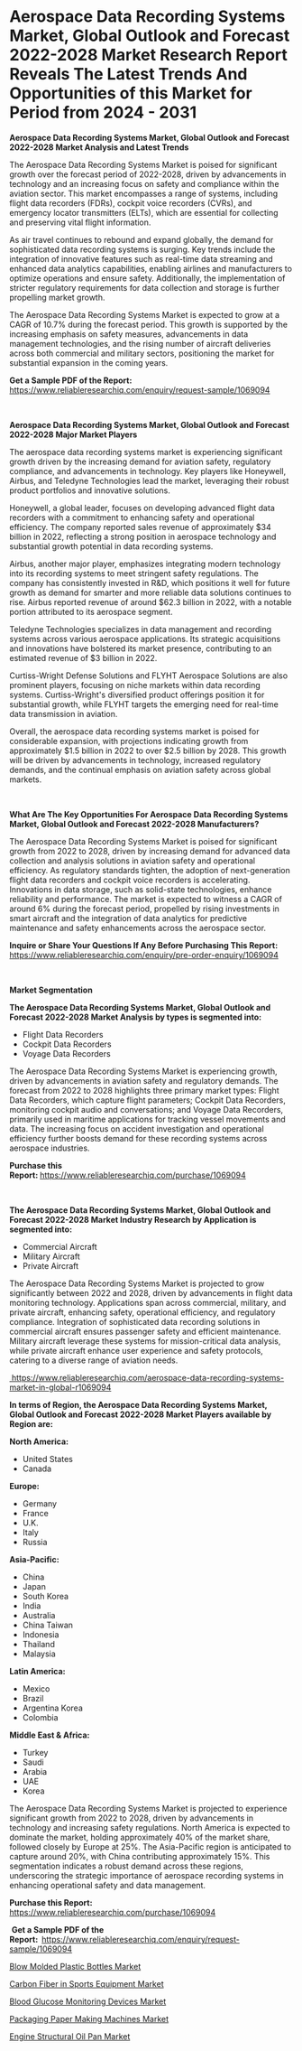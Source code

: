 <p><h1>Aerospace Data Recording Systems Market, Global Outlook and Forecast 2022-2028 Market Research Report Reveals The Latest Trends And Opportunities of this Market for Period from 2024 - 2031</h1></p><p><strong>Aerospace Data Recording Systems Market, Global Outlook and Forecast 2022-2028 Market Analysis and Latest Trends</strong></p>
<p><p>The Aerospace Data Recording Systems Market is poised for significant growth over the forecast period of 2022-2028, driven by advancements in technology and an increasing focus on safety and compliance within the aviation sector. This market encompasses a range of systems, including flight data recorders (FDRs), cockpit voice recorders (CVRs), and emergency locator transmitters (ELTs), which are essential for collecting and preserving vital flight information.</p><p>As air travel continues to rebound and expand globally, the demand for sophisticated data recording systems is surging. Key trends include the integration of innovative features such as real-time data streaming and enhanced data analytics capabilities, enabling airlines and manufacturers to optimize operations and ensure safety. Additionally, the implementation of stricter regulatory requirements for data collection and storage is further propelling market growth.</p><p>The Aerospace Data Recording Systems Market is expected to grow at a CAGR of 10.7% during the forecast period. This growth is supported by the increasing emphasis on safety measures, advancements in data management technologies, and the rising number of aircraft deliveries across both commercial and military sectors, positioning the market for substantial expansion in the coming years.</p></p>
<p><strong>Get a Sample PDF of the Report:&nbsp;</strong> <a href="https://www.reliableresearchiq.com/enquiry/request-sample/1069094?utm_campaign=1569&utm_medium=2&utm_source=Github&utm_content=ia&utm_term=29102024&utm_id=aerospace-data-recording-systems-market-global-outlook-and-forecast-2022-2028">https://www.reliableresearchiq.com/enquiry/request-sample/1069094</a></p>
<p>&nbsp;</p>
<p><strong>Aerospace Data Recording Systems Market, Global Outlook and Forecast 2022-2028 Major Market Players</strong></p>
<p><p>The aerospace data recording systems market is experiencing significant growth driven by the increasing demand for aviation safety, regulatory compliance, and advancements in technology. Key players like Honeywell, Airbus, and Teledyne Technologies lead the market, leveraging their robust product portfolios and innovative solutions.</p><p>Honeywell, a global leader, focuses on developing advanced flight data recorders with a commitment to enhancing safety and operational efficiency. The company reported sales revenue of approximately $34 billion in 2022, reflecting a strong position in aerospace technology and substantial growth potential in data recording systems.</p><p>Airbus, another major player, emphasizes integrating modern technology into its recording systems to meet stringent safety regulations. The company has consistently invested in R&D, which positions it well for future growth as demand for smarter and more reliable data solutions continues to rise. Airbus reported revenue of around $62.3 billion in 2022, with a notable portion attributed to its aerospace segment.</p><p>Teledyne Technologies specializes in data management and recording systems across various aerospace applications. Its strategic acquisitions and innovations have bolstered its market presence, contributing to an estimated revenue of $3 billion in 2022.</p><p>Curtiss-Wright Defense Solutions and FLYHT Aerospace Solutions are also prominent players, focusing on niche markets within data recording systems. Curtiss-Wright's diversified product offerings position it for substantial growth, while FLYHT targets the emerging need for real-time data transmission in aviation.</p><p>Overall, the aerospace data recording systems market is poised for considerable expansion, with projections indicating growth from approximately $1.5 billion in 2022 to over $2.5 billion by 2028. This growth will be driven by advancements in technology, increased regulatory demands, and the continual emphasis on aviation safety across global markets.</p></p>
<p>&nbsp;</p>
<p><strong>What Are The Key Opportunities For Aerospace Data Recording Systems Market, Global Outlook and Forecast 2022-2028 Manufacturers?</strong></p>
<p><p>The Aerospace Data Recording Systems Market is poised for significant growth from 2022 to 2028, driven by increasing demand for advanced data collection and analysis solutions in aviation safety and operational efficiency. As regulatory standards tighten, the adoption of next-generation flight data recorders and cockpit voice recorders is accelerating. Innovations in data storage, such as solid-state technologies, enhance reliability and performance. The market is expected to witness a CAGR of around 6% during the forecast period, propelled by rising investments in smart aircraft and the integration of data analytics for predictive maintenance and safety enhancements across the aerospace sector.</p></p>
<p><strong>Inquire or Share Your Questions If Any Before Purchasing This Report:</strong> <a href="https://www.reliableresearchiq.com/enquiry/pre-order-enquiry/1069094?utm_campaign=1569&utm_medium=2&utm_source=Github&utm_content=ia&utm_term=29102024&utm_id=aerospace-data-recording-systems-market-global-outlook-and-forecast-2022-2028">https://www.reliableresearchiq.com/enquiry/pre-order-enquiry/1069094</a></p>
<p>&nbsp;</p>
<p><strong>Market Segmentation</strong></p>
<p><strong>The Aerospace Data Recording Systems Market, Global Outlook and Forecast 2022-2028 Market Analysis by types is segmented into:</strong></p>
<p><ul><li>Flight Data Recorders</li><li>Cockpit Data Recorders</li><li>Voyage Data Recorders</li></ul></p>
<p><p>The Aerospace Data Recording Systems Market is experiencing growth, driven by advancements in aviation safety and regulatory demands. The forecast from 2022 to 2028 highlights three primary market types: Flight Data Recorders, which capture flight parameters; Cockpit Data Recorders, monitoring cockpit audio and conversations; and Voyage Data Recorders, primarily used in maritime applications for tracking vessel movements and data. The increasing focus on accident investigation and operational efficiency further boosts demand for these recording systems across aerospace industries.</p></p>
<p><strong>Purchase this Report:&nbsp;</strong><a href="https://www.reliableresearchiq.com/purchase/1069094?utm_campaign=1569&utm_medium=2&utm_source=Github&utm_content=ia&utm_term=29102024&utm_id=aerospace-data-recording-systems-market-global-outlook-and-forecast-2022-2028">https://www.reliableresearchiq.com/purchase/1069094</a></p>
<p>&nbsp;</p>
<p><strong>The Aerospace Data Recording Systems Market, Global Outlook and Forecast 2022-2028 Market Industry Research by Application is segmented into:</strong></p>
<p><ul><li>Commercial Aircraft</li><li>Military Aircraft</li><li>Private Aircraft</li></ul></p>
<p><p>The Aerospace Data Recording Systems Market is projected to grow significantly between 2022 and 2028, driven by advancements in flight data monitoring technology. Applications span across commercial, military, and private aircraft, enhancing safety, operational efficiency, and regulatory compliance. Integration of sophisticated data recording solutions in commercial aircraft ensures passenger safety and efficient maintenance. Military aircraft leverage these systems for mission-critical data analysis, while private aircraft enhance user experience and safety protocols, catering to a diverse range of aviation needs.</p></p>
<p><a href="https://www.reliableresearchiq.com/aerospace-data-recording-systems-market-in-global-r1069094?utm_campaign=1569&utm_medium=2&utm_source=Github&utm_content=ia&utm_term=29102024&utm_id=aerospace-data-recording-systems-market-global-outlook-and-forecast-2022-2028">&nbsp;https://www.reliableresearchiq.com/aerospace-data-recording-systems-market-in-global-r1069094</a></p>
<p><strong>In terms of Region, the Aerospace Data Recording Systems Market, Global Outlook and Forecast 2022-2028 Market Players available by Region are:</strong></p>
<p>
    <p> <strong> North America: </strong>
        <ul>
            <li>United States</li>
            <li>Canada</li>
        </ul>
        </p> 
    <p> <strong> Europe: </strong>
        <ul>
            <li>Germany</li>
            <li>France</li>
            <li>U.K.</li>
            <li>Italy</li>
            <li>Russia</li>
        </ul>
        </p> 
    <p> <strong> Asia-Pacific: </strong>
        <ul>
            <li>China</li>
            <li>Japan</li>
            <li>South Korea</li>
            <li>India</li>
            <li>Australia</li>
            <li>China Taiwan</li>
            <li>Indonesia</li>
            <li>Thailand</li>
            <li>Malaysia</li>
        </ul>
        </p> 
    <p> <strong> Latin America: </strong>
        <ul>
            <li>Mexico</li>
            <li>Brazil</li>
            <li>Argentina Korea</li>
            <li>Colombia</li>
        </ul>
        </p> 
    <p> <strong> Middle East & Africa: </strong>
        <ul>
            <li>Turkey</li>
            <li>Saudi</li>
            <li>Arabia</li>
            <li>UAE</li>
            <li>Korea</li>
        </ul>
    </p>
    </p>
<p><p>The Aerospace Data Recording Systems Market is projected to experience significant growth from 2022 to 2028, driven by advancements in technology and increasing safety regulations. North America is expected to dominate the market, holding approximately 40% of the market share, followed closely by Europe at 25%. The Asia-Pacific region is anticipated to capture around 20%, with China contributing approximately 15%. This segmentation indicates a robust demand across these regions, underscoring the strategic importance of aerospace recording systems in enhancing operational safety and data management.</p></p>
<p><strong>Purchase this Report: </strong><a href="https://www.reliableresearchiq.com/purchase/1069094?utm_campaign=1569&utm_medium=2&utm_source=Github&utm_content=ia&utm_term=29102024&utm_id=aerospace-data-recording-systems-market-global-outlook-and-forecast-2022-2028">https://www.reliableresearchiq.com/purchase/1069094</a></p>
<p>&nbsp;<strong>Get a Sample PDF of the Report:&nbsp;&nbsp;</strong><a href="https://www.reliableresearchiq.com/enquiry/request-sample/1069094?utm_campaign=1569&utm_medium=2&utm_source=Github&utm_content=ia&utm_term=29102024&utm_id=aerospace-data-recording-systems-market-global-outlook-and-forecast-2022-2028">https://www.reliableresearchiq.com/enquiry/request-sample/1069094</a></p>
<p><strong></strong></p>
<p><p><a href="https://www.linkedin.com/pulse/global-blow-molded-plastic-bottles-market-sector2024-rmixc?utm_campaign=1569&utm_medium=2&utm_source=Github&utm_content=ia&utm_term=29102024&utm_id=aerospace-data-recording-systems-market-global-outlook-and-forecast-2022-2028">Blow Molded Plastic Bottles Market</a></p><p><a href="https://www.linkedin.com/pulse/carbon-fiber-sports-equipment-market-pulse-6-expansion-blueprint-yojsc?utm_campaign=1569&utm_medium=2&utm_source=Github&utm_content=ia&utm_term=29102024&utm_id=aerospace-data-recording-systems-market-global-outlook-and-forecast-2022-2028">Carbon Fiber in Sports Equipment Market</a></p><p><a href="https://www.linkedin.com/pulse/blood-glucose-monitoring-devices-market-forecasts-trends-cpa8e?utm_campaign=1569&utm_medium=2&utm_source=Github&utm_content=ia&utm_term=29102024&utm_id=aerospace-data-recording-systems-market-global-outlook-and-forecast-2022-2028">Blood Glucose Monitoring Devices Market</a></p><p><a href="https://issuu.com/reportprime-2/docs/packaging-paper-making-machines-mar_edcf2e390a678a?utm_campaign=1569&utm_medium=2&utm_source=Github&utm_content=ia&utm_term=29102024&utm_id=aerospace-data-recording-systems-market-global-outlook-and-forecast-2022-2028">Packaging Paper Making Machines Market</a></p><p><a href="https://issuu.com/reportprime-2/docs/engine-structural-oil-pan-market-si_38e767fd9c47ec?utm_campaign=1569&utm_medium=2&utm_source=Github&utm_content=ia&utm_term=29102024&utm_id=aerospace-data-recording-systems-market-global-outlook-and-forecast-2022-2028">Engine Structural Oil Pan Market</a></p></p>